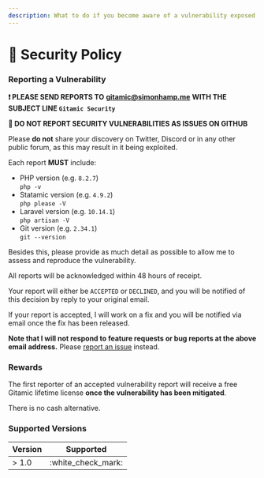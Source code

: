 ```yaml
---
description: What to do if you become aware of a vulnerability exposed by Gitamic.
---
```


# 🔐 Security Policy

### Reporting a Vulnerability

**❗️ PLEASE SEND REPORTS TO** [**gitamic@simonhamp.me**](mailto:gitamic@simonhamp.me) **WITH THE SUBJECT LINE `Gitamic Security`**

**🛑 DO NOT REPORT SECURITY VULNERABILITIES AS ISSUES ON GITHUB**

Please **do not** share your discovery on Twitter, Discord or in any other public forum, as this may result in it being exploited.

Each report **MUST** include:

* PHP version (e.g. `8.2.7`)\
  `php -v`
* Statamic version (e.g. `4.9.2`)\
  `php please -V`
* Laravel version (e.g. `10.14.1`)\
  `php artisan -V`
* Git version (e.g. `2.34.1`)\
  `git --version`

Besides this, please provide as much detail as possible to allow me to assess and reproduce the vulnerability.

All reports will be acknowledged within 48 hours of receipt.

Your report will either be `ACCEPTED` or `DECLINED`, and you will be notified of this decision by reply to your original email.

If your report is accepted, I will work on a fix and you will be notified via email once the fix has been released.

**Note that I will not respond to feature requests or bug reports at the above email address.** Please [report an issue](https://github.com/simonhamp/gitamic-support/issues) instead.

### Rewards

The first reporter of an accepted vulnerability report will receive a free Gitamic lifetime license **once the vulnerability has been mitigated**.

There is no cash alternative.

### Supported Versions

| Version | Supported            |
| ------- | -------------------- |
| > 1.0   | :white\_check\_mark: |
